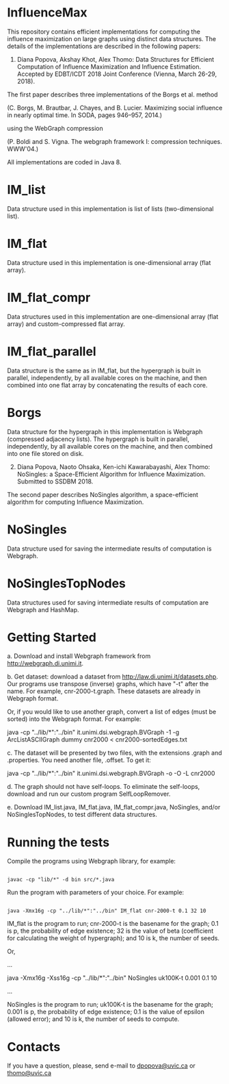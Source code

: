 # InfluenceMax
This repository contains efficient implementations for computing the influence maximization on large graphs using distinct data structures. The details of the implementations are described in the following papers:

1. Diana Popova, Akshay Khot, Alex Thomo: Data Structures for Efficient Computation of Influence Maximization and Influence Estimation. Accepted by EDBT/ICDT 2018 Joint Conference (Vienna, March 26-29, 2018).

The first paper describes three implementations of the Borgs et al. method

(C. Borgs, M. Brautbar, J. Chayes, and B. Lucier. Maximizing social influence
in nearly optimal time. In SODA, pages 946–957, 2014.)

using the WebGraph compression

(P. Boldi and S. Vigna. The webgraph framework I: compression techniques. WWW'04.) 

All implementations are coded in Java 8.
# IM_list
Data structure used in this implementation is list of lists (two-dimensional list).
# IM_flat
Data structure used in this implementation is one-dimensional array (flat array).
# IM_flat_compr
Data structures used in this implementation are one-dimensional array (flat array) and custom-compressed flat array.
# IM_flat_parallel
Data structure is the same as in IM_flat, but the hypergraph is built in parallel, independently, by all available cores on the machine, and then combined into one flat array by concatenating the results of each core.
# Borgs
Data structure for the hypergraph in this implementation is Webgraph (compressed adjacency lists). The hypergraph is built in parallel, independently, by all available cores on the machine, and then combined into one file stored on disk.

2. Diana Popova, Naoto Ohsaka, Ken-ichi Kawarabayashi, Alex Thomo: NoSingles: a Space-Efficient Algorithm for Influence Maximization. Submitted to SSDBM 2018.

The second paper describes NoSingles algorithm, a space-efficient algorithm for computing Influence Maximization.

# NoSingles
Data structure used for saving the intermediate results of computation is Webgraph.

# NoSinglesTopNodes
Data structures used for saving intermediate results of computation are Webgraph and HashMap.

# Getting Started
a. Download and install Webgraph framework from http://webgraph.di.unimi.it.

b. Get dataset: download a dataset from http://law.di.unimi.it/datasets.php. Our programs use transpose (inverse) graphs, 
which have "-t" after the name. For example, cnr-2000-t.graph. These datasets are already in Webgraph format.

Or, if you would like to use another graph, convert a list of edges (must be sorted) into the Webgraph format. For example:

java -cp "../lib/*":"../bin" it.unimi.dsi.webgraph.BVGraph -1 -g ArcListASCIIGraph dummy cnr2000 < cnr2000-sortedEdges.txt

c. The dataset will be presented by two files, with the extensions .graph and .properties. You need another file, .offset. To get it:

java -cp "../lib/*":"../bin" it.unimi.dsi.webgraph.BVGraph -o -O -L cnr2000

d. The graph should not have self-loops. To eliminate the self-loops, download and run our custom program SelfLoopRemover.

e. Download IM_list.java, IM_flat.java, IM_flat_compr.java, NoSingles, and/or NoSinglesTopNodes, to test different data structures.

# Running the tests
Compile the programs using Webgraph library, for example:

```

javac -cp "lib/*" -d bin src/*.java

```

Run the program with parameters of your choice. For example:

```

java -Xmx16g -cp "../lib/*":"../bin" IM_flat cnr-2000-t 0.1 32 10

```

IM_flat is the program to run; cnr-2000-t is the basename for the graph; 0.1 is p, the probability of edge existence;
32 is the value of beta (coefficient for calculating the weight of hypergraph); and 10 is k, the number of seeds.

Or, 

...

java -Xmx16g -Xss16g -cp "../lib/*":"../bin" NoSingles uk100K-t 0.001 0.1 10

...

NoSingles is the program to run; uk100K-t is the basename for the graph; 0.001 is p, the probability of edge existence; 0.1 is the value of epsilon (allowed error); and 10 is k, the number of seeds to compute.


# Contacts
If you have a question, please, send e-mail to dpopova@uvic.ca or thomo@uvic.ca
